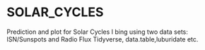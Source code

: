 # SOLAR_CYCLES
Prediction and plot for Solar Cycles
I bing using two data sets: ISN/Sunspots and Radio Flux
Tidyverse, data.table,luburidate etc.
